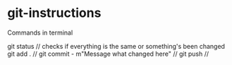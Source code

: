 # git-instructions

Commands in terminal

git status // checks if everything is the same or something's been changed
git add . // 
git commit - m"Message what changed here" //
git push //


